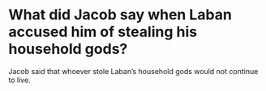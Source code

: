# What did Jacob say when Laban accused him of stealing his household gods?

Jacob said that whoever stole Laban’s household gods would not continue to live.
